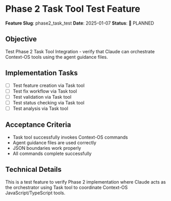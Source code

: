 # Phase 2 Task Tool Test Feature

**Feature Slug**: phase2_task_test
**Date**: 2025-01-07
**Status**: 📝 PLANNED

## Objective
Test Phase 2 Task Tool Integration - verify that Claude can orchestrate Context-OS tools using the agent guidance files.

## Implementation Tasks
- [ ] Test feature creation via Task tool
- [ ] Test fix workflow via Task tool
- [ ] Test validation via Task tool
- [ ] Test status checking via Task tool
- [ ] Test analysis via Task tool

## Acceptance Criteria
- Task tool successfully invokes Context-OS commands
- Agent guidance files are used correctly
- JSON boundaries work properly
- All commands complete successfully

## Technical Details
This is a test feature to verify Phase 2 implementation where Claude acts as the orchestrator using Task tool to coordinate Context-OS JavaScript/TypeScript tools.